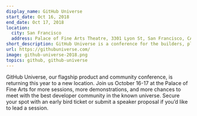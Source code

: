 ```yaml
---
display_name: GitHub Universe
start_date: Oct 16, 2018
end_date: Oct 17, 2018
location:
  city: San Francisco
  address: Palace of Fine Arts Theatre, 3301 Lyon St, San Francisco, CA 94123
short_description: GitHub Universe is a conference for the builders, planners, and leaders defining the future of software.
url: https://githubuniverse.com/
image: github-universe-2018.png
topics: github, github-universe
---
```

GitHub Universe, our flagship product and community conference, is returning this year to a new location. Join us October 16-17 at the Palace of Fine Arts for more sessions, more demonstrations, and more chances to meet with the best developer community in the known universe. Secure your spot with an early bird ticket or submit a speaker proposal if you’d like to lead a session.
